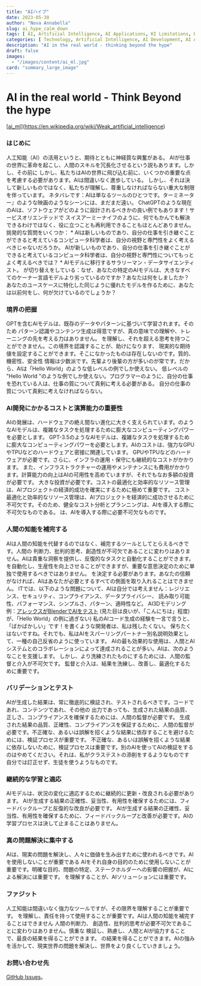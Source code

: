 ```yaml
---
title: "AIハイプ"
date: 2023-05-30
author: "Nova Annabella"
slug: ai_hype_calm_down
tags: [ AI, Artificial Intelligence, AI Applications, KI Limitations, Development, Validation, Collaboration, Continuous Learning, Problem Solving ]
categories: [ Technology, Artificial Intelligence, AI Development, AI Applications ]
description: "AI in the real world - thinking beyond the hype"
draft: false
images:
  - "/images/content/ai_ml.jpg"
card: "summary_large_image"
---
```




# AI in the real world - Think Beyond the hype

[[ai_ml](/images/content/ai_ml.jpg)](https://en.wikipedia.org/wiki/Weak_artificial_intelligence)

### はじめに

人工知能（AI）の活用というと、期待とともに神経質な興奮がある。 AIが仕事の世界に革命を起こし、人間のスキルを冗長化させるという説もあります。しかし、その前に
しかし、私たちはAIの世界に飛び込む前に、いくつかの重要な点を考慮する必要があります。AIは間違いなく進歩している。 しかし、それは決して新しいものではなく、私たちが理解し、尊重しなければならない重大な制限を伴っています。
ネタバレです：AIは単なるツールのひとつです。ターミネーター』のような映画のようなシーンには、まだまだ遠い。 ChatGPTのような現在のAIは、ソフトウェアがどのように設計されるべきかの良い例でもあります！サービスオリエンテッドで
スイスアーミーナイフのように、何でもかんでも解決できるわけではなく、役に立つことも再利用できることもほとんどありません。 挑発的な質問をいくつか： *
AIは新しいものであり、自分の仕事を引き継ぐことができると考えているコンピュータ科学者は、自分の視野と専門性をよく考えるべきじゃないだろうか。
AIが新しいものであり、自分の仕事を引き継ぐことができると考えているコンピュータ科学者は、自分の視野と専門性についてもっとよく考えるべきでは？ * AIモデルに移行するサラリーマン・データサイエンティスト。
が切り替えをしている：なぜ、あなたの特定のAIモデルは、大きなすべてのケーナー言語モデルより劣っているのですか？あなたは何をしましたか？
あなたのユースケースに特化した同じように優れたモデルを作るために、あなたは以前何をし、何が欠けているのでしょうか？

### 境界の把握

GPTを含むAIモデルは、既存のデータやパターンに基づいて学習されます。そのため パターン認識やコンテンツ生成は得意ですが、真の意味での理解や、トレーニングの先を考える力はありません。
を理解し、それを超える思考を持つことができません。この境界を認識することが、助けになります、 現実的な期待値を設定することができます。そこになかったものは存在しないのです。質的、機密性、安全性
情報は少数派です。先輩より後輩の方が多いのが常です。だから、AIは「Hello World」のような低レベルの例でしか使えない。 低レベルの "Hello World
"のような例でしか使えない。プログラマーのように、自分の仕事を恐れている人は、仕事の質について真剣に考える必要がある。 自分の仕事の質について真剣に考えなければならない。

### AI開発にかかるコストと演算能力の重要性

AIの発展は、ハードウェアの絶え間ない進化に大きく支えられています。のようなAIモデルは、複雑なタスクを処理するために膨大なコンピューティングパワーを必要とします。
GPT-3.5のようなAIモデルは、複雑なタスクを処理するために膨大なコンピューティングパワーを必要とします。AIのコストは、強力なGPUやTPUなどのハードウェアと密接に関連しています。
GPUやTPUなどのハードウェアが必要です。さらに、インフラの運用・保守にも継続的なコストがかかります。
また、インフラストラクチャーの運用やメンテナンスにも費用がかかります。計算能力の向上はAIの可用性を高めていますが、それでもなお多額の投資が必要です。
大きな投資が必要です。コストの最適化と効率的なリソース管理は、AIプロジェクトの経済的成功を確実にするために極めて重要です。
コスト最適化と効率的なリソース管理は、AIプロジェクトを経済的に成功させるために不可欠です。そのため、健全なコスト分析とプランニングは、AIを導入する際に不可欠なものである。 は、AIを導入する際に必要不可欠なものです。

### 人間の知能を補完する

AIは人間の知能を代替するのではなく、補完するツールとしてとらえるべきです。人間の 判断力、批判的思考、創造性が不可欠であることに変わりはありません。AIは貴重な洞察を提供し、反復的なタスクと自動化することができます。
を自動化し、生産性を向上させることができますが、重要な意思決定のために単独で使用するべきではありません。 を決定する必要があります。あなたの信頼がなければ、AIはあなたが必要とするすべての側面を取り入れることはできません。
ITでは、以下のような問題について、AIは自分では考えません：レジリエンス、セキュリティ、コンプライアンス、データプライバシー、 読み取り可能性、パフォーマンス、シンプルさ、パターン、適時性など。
AI3Dモデリング例：[アレックスがBlenderでAIをテスト](https://www.youtube.com/watch?v=x60zHw_z4NM&t=460s) (見た目は良いが、「こんにちは」程度) が、「Hello
World」の例に過ぎない) 私のAIコード生成の経験を一言で言うと、「ばかばかしい」です！を書くような開発者は、私は残したくない。
保ちたくはないですね。それでも、私はAIをスパーリングパートナー別名説明効果として、一種の自己反省のように使っています。
AIの最も効果的な使用は、人間とAIシステムとのコラボレーションによって達成されることが多い。AIは、次のようなことを支援します。 しかし、より洗練されたものにするためには、人間の監督と介入が不可欠です。
監督と介入は、結果を洗練し、改善し、最適化するために重要です。

### バリデーションとテスト

AIが生成した結果は、常に徹底的に検証され、テストされるべきです。コードであれ、コンテンツであれ、その他の 出力であっても、生成された結果の品質、正しさ、コンプライアンスを確保するためには、人間の監督が必要です。
生成された結果の品質、正確性、コンプライアンスを保証するために、人間の監督が必要です。不正確な、あるいは誤解を招くような結果に依存することを避けるためには、検証プロセスが重要です。
不正確な、あるいは誤解を招くような結果に依存しないために、検証プロセスは重要です。別のAIを使ってAIの検証をするのはやめてください。それは、私がクラステストの添削をするようなものです 自分では訂正せず、生徒を使うようなものです。

### 継続的な学習と適応

AIモデルは、状況の変化に適応するために継続的に更新・改良される必要があります。 AIが生成する結果の正確性、妥当性、有用性を確保するためには、フィードバックループと反復的な改良が必要です。
AIが生成する結果の正確性、妥当性、有用性を確保するために、フィードバックループと改善が必要です。AIの学習プロセスは決して止まることはありません。

### 真の問題解決に集中する

AIは、現実の問題を解決し、人々に価値を生み出すために使われるべきです。AIを使用しないことが重要である
AIをそれ自身の目的のために使用しないことが重要です。明確な目的、問題の特定、ステークホルダーへの影響の把握が、AIによる解決には重要です。 を理解することが、AIソリューションには重要です。

### ファジット

人工知能は間違いなく強力なツールですが、その限界を理解することが重要です。 を理解し、責任を持って使用することが重要です。AIは人間の知能を補完することはできません 人間の判断力、
創造性、批判的思考が必要不可欠であることに変わりはありません。慎重な 検証し、熟慮し、人間とAIが協力することで、最良の結果を得ることができます。
の結果を得ることができます。AIの強みを活かして、現実世界の問題を解決し、世界をより良くしていきましょう。

### お問い合わせ先

[GitHub Issues](https://github.com/NovaAnnabella/the_unspoken/issues/new/choose)。
